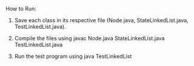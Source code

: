 How to Run:

1. Save each class in its respective file
   (Node.java, StateLinkedList.java, TestLinkedList.java).
   
2. Compile the files using javac Node.java StateLinkedList.java TestLinkedList.java

3. Run the test program using java TestLinkedList
